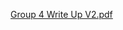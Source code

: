 
[Group 4 Write Up V2.pdf](https://github.com/jaynuel/DDO-Advance-Analytics-YU-Recommendation/files/7747333/Group.4.Write.Up.V2.pdf)
